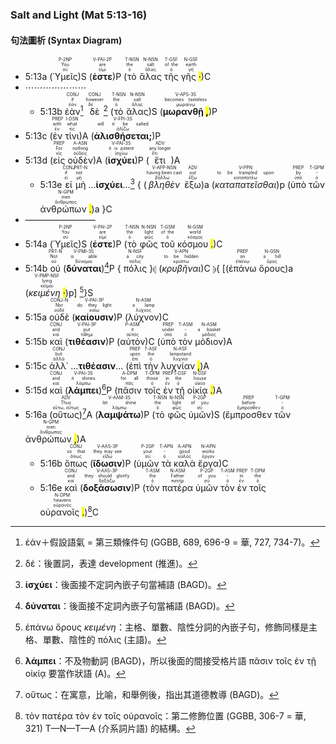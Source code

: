 ### Salt and Light (Mat 5:13-16)

#### 句法圖析 (Syntax Diagram)

- 5:13a (<RUBY><ruby><ruby>Ὑμεῖς<rt>σύ</rt></ruby><rt>You</rt></ruby><rt>P-2NP</rt></RUBY>)S (<RUBY><ruby><ruby><strong><strong>ἐστε</strong></strong><rt>εἰμί</rt></ruby><rt>are</rt></ruby><rt>V-PAI-2P</rt></RUBY>)P (<RUBY><ruby><ruby>τὸ<rt>ὁ</rt></ruby><rt>the</rt></ruby><rt>T-NSN</rt></RUBY> <RUBY><ruby><ruby>ἅλας<rt>ἅλας</rt></ruby><rt>salt</rt></ruby><rt>N-NSN</rt></RUBY> <RUBY><ruby><ruby>τῆς<rt>ὁ</rt></ruby><rt>of the</rt></ruby><rt>T-GSF</rt></RUBY> <RUBY><ruby><ruby>γῆς <mark class="pm">·</mark><rt>γῆ</rt></ruby><rt>earth</rt></ruby><rt>N-GSF</rt></RUBY>)C
- ⋯⋯⋯⋯⋯⋯⋯
	- 5:13b <RUBY><ruby><ruby>ἐὰν<rt>ἐάν</rt></ruby><rt>if</rt></ruby><rt>CONJ</rt></RUBY>[^1] <RUBY><ruby><ruby>δὲ<rt>δέ</rt></ruby><rt>however</rt></ruby><rt>CONJ</rt></RUBY>[^2] (<RUBY><ruby><ruby>τὸ<rt>ὁ</rt></ruby><rt>the</rt></ruby><rt>T-NSN</rt></RUBY> <RUBY><ruby><ruby>ἅλας<rt>ἅλας</rt></ruby><rt>salt</rt></ruby><rt>N-NSN</rt></RUBY>)S (<RUBY><ruby><ruby><strong>μωρανθῇ <mark class="pm">,</mark></strong><rt>μωραίνω</rt></ruby><rt>becomes tasteless</rt></ruby><rt>V-APS-3S</rt></RUBY>)P 
- 5:13c (<RUBY><ruby><ruby>ἐν<rt>ἐν</rt></ruby><rt>with</rt></ruby><rt>PREP</rt></RUBY> <RUBY><ruby><ruby>τίνι<rt>τίς</rt></ruby><rt>what</rt></ruby><rt>I-DSN</rt></RUBY>)A (<RUBY><ruby><ruby><strong><strong>ἁλισθήσεται;</strong></strong><rt>ἁλίζω</rt></ruby><rt>will it be salted</rt></ruby><rt>V-FPI-3S</rt></RUBY>)P 
- 5:13d (<RUBY><ruby><ruby>εἰς<rt>εἰς</rt></ruby><rt>For</rt></ruby><rt>PREP</rt></RUBY> <RUBY><ruby><ruby>οὐδὲν<rt>οὐδείς</rt></ruby><rt>nothing</rt></ruby><rt>A-ASN</rt></RUBY>)A (<RUBY><ruby><ruby><strong><strong>ἰσχύει</strong></strong><rt>ἰσχύω</rt></ruby><rt>it is potent</rt></ruby><rt>V-PAI-3S</rt></RUBY>)P (<RUBY><ruby><ruby>ἔτι<rt>ἔτι</rt></ruby><rt>any longer</rt></ruby><rt>ADV</rt></RUBY>)A
	- 5:13e <RUBY><ruby><ruby>εἰ<rt>εἰ</rt></ruby><rt>if</rt></ruby><rt>CONJ</rt></RUBY> <RUBY><ruby><ruby>μὴ<rt>μή</rt></ruby><rt>not</rt></ruby><rt>PRT-N</rt></RUBY> ...<strong>ἰσχύει</strong>...[^3] { (<RUBY><ruby><ruby><em><em>βληθὲν</em></em><rt>βάλλω</rt></ruby><rt>having been cast</rt></ruby><rt>V-APP-NSN</rt></RUBY> <RUBY><ruby><ruby>ἔξω<rt>ἔξω</rt></ruby><rt>out</rt></ruby><rt>ADV</rt></RUBY>)a (<RUBY><ruby><ruby><em>καταπατεῖσθαι</em><rt>καταπατέω</rt></ruby><rt>to be trampled upon</rt></ruby><rt>V-PPN</rt></RUBY>)p (<RUBY><ruby><ruby>ὑπὸ<rt>ὑπό</rt></ruby><rt>by</rt></ruby><rt>PREP</rt></RUBY> <RUBY><ruby><ruby>τῶν<rt>ὁ</rt></ruby><rt>-</rt></ruby><rt>T-GPM</rt></RUBY> <RUBY><ruby><ruby>ἀνθρώπων <mark class="pm">.</mark><rt>ἄνθρωπος</rt></ruby><rt>men</rt></ruby><rt>N-GPM</rt></RUBY>)a }C 
- ————————
- 5:14a (<RUBY><ruby><ruby>Ὑμεῖς<rt>σύ</rt></ruby><rt>You</rt></ruby><rt>P-2NP</rt></RUBY>)S (<RUBY><ruby><ruby><strong><strong>ἐστε</strong></strong><rt>εἰμί</rt></ruby><rt>are</rt></ruby><rt>V-PAI-2P</rt></RUBY>)P (<RUBY><ruby><ruby>τὸ<rt>ὁ</rt></ruby><rt>the</rt></ruby><rt>T-NSN</rt></RUBY> <RUBY><ruby><ruby>φῶς<rt>φῶς</rt></ruby><rt>light</rt></ruby><rt>N-NSN</rt></RUBY> <RUBY><ruby><ruby>τοῦ<rt>ὁ</rt></ruby><rt>of the</rt></ruby><rt>T-GSM</rt></RUBY> <RUBY><ruby><ruby>κόσμου <mark class="pm">.</mark><rt>κόσμος</rt></ruby><rt>world</rt></ruby><rt>N-GSM</rt></RUBY>)C 
- 5:14b <RUBY><ruby><ruby>οὐ<rt>οὐ</rt></ruby><rt>Not</rt></ruby><rt>PRT-N</rt></RUBY> (<RUBY><ruby><ruby><strong><strong>δύναται</strong></strong><rt>δύναμαι</rt></ruby><rt>is able</rt></ruby><rt>V-PMI-3S</rt></RUBY>)[^4]P { <RUBY><ruby><ruby>πόλις<rt>πόλις</rt></ruby><rt>a city</rt></ruby><rt>N-NSF</rt></RUBY> }⦇ (<RUBY><ruby><ruby><em>κρυβῆναι</em><rt>κρύπτω</rt></ruby><rt>to be hidden</rt></ruby><rt>V-APN</rt></RUBY>)C ⦈{ [(<RUBY><ruby><ruby>ἐπάνω<rt>ἐπάνω</rt></ruby><rt>on</rt></ruby><rt>PREP</rt></RUBY> <RUBY><ruby><ruby>ὄρους<rt>ὄρος</rt></ruby><rt>a hill</rt></ruby><rt>N-GSN</rt></RUBY>)a (<RUBY><ruby><ruby><em>κειμένη <mark class="pm">·</mark></em><rt>κεῖμαι</rt></ruby><rt>lying</rt></ruby><rt>V-PMP-NSF</rt></RUBY>)p] [^5]}S
- 5:15a <RUBY><ruby><ruby>οὐδὲ<rt>οὐδέ</rt></ruby><rt>Nor</rt></ruby><rt>CONJ-N</rt></RUBY> (<RUBY><ruby><ruby><strong><strong>καίουσιν</strong></strong><rt>καίω</rt></ruby><rt>do they light</rt></ruby><rt>V-PAI-3P</rt></RUBY>)P (<RUBY><ruby><ruby>λύχνον<rt>λύχνος</rt></ruby><rt>a lamp</rt></ruby><rt>N-ASM</rt></RUBY>)C
- 5:15b <RUBY><ruby><ruby>καὶ<rt>καί</rt></ruby><rt>and</rt></ruby><rt>CONJ</rt></RUBY> (<RUBY><ruby><ruby><strong><strong>τιθέασιν</strong></strong><rt>τίθημι</rt></ruby><rt>put</rt></ruby><rt>V-PAI-3P</rt></RUBY>)P (<RUBY><ruby><ruby>αὐτὸν<rt>αὐτός</rt></ruby><rt>it</rt></ruby><rt>P-ASM</rt></RUBY>)C (<RUBY><ruby><ruby>ὑπὸ<rt>ὑπό</rt></ruby><rt>under</rt></ruby><rt>PREP</rt></RUBY> <RUBY><ruby><ruby>τὸν<rt>ὁ</rt></ruby><rt>-</rt></ruby><rt>T-ASM</rt></RUBY> <RUBY><ruby><ruby>μόδιον<rt>μόδιος</rt></ruby><rt>a basket</rt></ruby><rt>N-ASM</rt></RUBY>)A
- 5:15c <RUBY><ruby><ruby>ἀλλ᾽<rt>ἀλλά</rt></ruby><rt>but</rt></ruby><rt>CONJ</rt></RUBY> ...<strong>τιθέασιν</strong>... (<RUBY><ruby><ruby>ἐπὶ<rt>ἐπί</rt></ruby><rt>upon</rt></ruby><rt>PREP</rt></RUBY> <RUBY><ruby><ruby>τὴν<rt>ὁ</rt></ruby><rt>the</rt></ruby><rt>T-ASF</rt></RUBY> <RUBY><ruby><ruby>λυχνίαν <mark class="pm">,</mark><rt>λυχνία</rt></ruby><rt>lampstand</rt></ruby><rt>N-ASF</rt></RUBY>)A
- 5:15d <RUBY><ruby><ruby>καὶ<rt>καί</rt></ruby><rt>and</rt></ruby><rt>CONJ</rt></RUBY> (<RUBY><ruby><ruby><strong><strong>λάμπει</strong></strong><rt>λάμπω</rt></ruby><rt>it shines</rt></ruby><rt>V-PAI-3S</rt></RUBY>)[^6]P (<RUBY><ruby><ruby>πᾶσιν<rt>πᾶς</rt></ruby><rt>for all</rt></ruby><rt>A-DPM</rt></RUBY> <RUBY><ruby><ruby>τοῖς<rt>ὁ</rt></ruby><rt>those</rt></ruby><rt>T-DPM</rt></RUBY> <RUBY><ruby><ruby>ἐν<rt>ἐν</rt></ruby><rt>in</rt></ruby><rt>PREP</rt></RUBY> <RUBY><ruby><ruby>τῇ<rt>ὁ</rt></ruby><rt>the</rt></ruby><rt>T-DSF</rt></RUBY> <RUBY><ruby><ruby>οἰκίᾳ <mark class="pm">.</mark><rt>οἰκία</rt></ruby><rt>house</rt></ruby><rt>N-DSF</rt></RUBY>)A
- 5:16a (<RUBY><ruby><ruby>οὕτως<rt>οὕτω, οὕτως</rt></ruby><rt>Thus</rt></ruby><rt>ADV</rt></RUBY>)[^7]A (<RUBY><ruby><ruby><strong><strong>λαμψάτω</strong></strong><rt>λάμπω</rt></ruby><rt>let shine</rt></ruby><rt>V-AAM-3S</rt></RUBY>)P (<RUBY><ruby><ruby>τὸ<rt>ὁ</rt></ruby><rt>the</rt></ruby><rt>T-NSN</rt></RUBY> <RUBY><ruby><ruby>φῶς<rt>φῶς</rt></ruby><rt>light</rt></ruby><rt>N-NSN</rt></RUBY> <RUBY><ruby><ruby>ὑμῶν<rt>σύ</rt></ruby><rt>of you</rt></ruby><rt>P-2GP</rt></RUBY>)S (<RUBY><ruby><ruby>ἔμπροσθεν<rt>ἔμπροσθεν</rt></ruby><rt>before</rt></ruby><rt>PREP</rt></RUBY> <RUBY><ruby><ruby>τῶν<rt>ὁ</rt></ruby><rt>-</rt></ruby><rt>T-GPM</rt></RUBY> <RUBY><ruby><ruby>ἀνθρώπων <mark class="pm">,</mark><rt>ἄνθρωπος</rt></ruby><rt>men</rt></ruby><rt>N-GPM</rt></RUBY>)A 
	- 5:16b <RUBY><ruby><ruby>ὅπως<rt>ὅπως</rt></ruby><rt>so that</rt></ruby><rt>CONJ</rt></RUBY> (<RUBY><ruby><ruby><strong><strong>ἴδωσιν</strong></strong><rt>εἴδω</rt></ruby><rt>they may see</rt></ruby><rt>V-AAS-3P</rt></RUBY>)P (<RUBY><ruby><ruby>ὑμῶν<rt>σύ</rt></ruby><rt>your</rt></ruby><rt>P-2GP</rt></RUBY> <RUBY><ruby><ruby>τὰ<rt>ὁ</rt></ruby><rt>-</rt></ruby><rt>T-APN</rt></RUBY> <RUBY><ruby><ruby>καλὰ<rt>καλός</rt></ruby><rt>good</rt></ruby><rt>A-APN</rt></RUBY> <RUBY><ruby><ruby>ἔργα<rt>ἔργον</rt></ruby><rt>works</rt></ruby><rt>N-APN</rt></RUBY>)C
	- 5:16e <RUBY><ruby><ruby>καὶ<rt>καί</rt></ruby><rt>and</rt></ruby><rt>CONJ</rt></RUBY> (<RUBY><ruby><ruby><strong><strong>δοξάσωσιν</strong></strong><rt>δοξάζω</rt></ruby><rt>they should glorify</rt></ruby><rt>V-AAS-3P</rt></RUBY>)P (<RUBY><ruby><ruby>τὸν<rt>ὁ</rt></ruby><rt>the</rt></ruby><rt>T-ASM</rt></RUBY> <RUBY><ruby><ruby>πατέρα<rt>πατήρ</rt></ruby><rt>Father</rt></ruby><rt>N-ASM</rt></RUBY> <RUBY><ruby><ruby>ὑμῶν<rt>σύ</rt></ruby><rt>of you</rt></ruby><rt>P-2GP</rt></RUBY> <RUBY><ruby><ruby>τὸν<rt>ὁ</rt></ruby><rt>-</rt></ruby><rt>T-ASM</rt></RUBY> <RUBY><ruby><ruby>ἐν<rt>ἐν</rt></ruby><rt>in</rt></ruby><rt>PREP</rt></RUBY> <RUBY><ruby><ruby>τοῖς<rt>ὁ</rt></ruby><rt>the</rt></ruby><rt>T-DPM</rt></RUBY> <RUBY><ruby><ruby>οὐρανοῖς <mark class="pm">.</mark><rt>οὐρανός</rt></ruby><rt>heavens</rt></ruby><rt>N-DPM</rt></RUBY>)[^8]C

[^1]: ἐάν＋假設語氣 = 第三類條件句 (GGBB, 689, 696-9 = 華, 727, 734-7)。
[^2]: δέ：後置詞，表達 development (推進)。
[^3]: **ἰσχύει**：後面接不定詞內嵌子句當補語 (BAGD)。
[^4]: **δύναται**：後面接不定詞內嵌子句當補語 (BAGD)。
[^5]: ἐπάνω ὄρους _κειμένη_：主格、單數、陰性分詞的內嵌子句，修飾同樣是主格、單數、陰性的 πόλις (主語)。
[^6]: **λάμπει**：不及物動詞 (BAGD)，所以後面的間接受格片語 πᾶσιν τοῖς ἐν τῇ οἰκίᾳ 要當作狀語 (A)。
[^7]: οὕτως：在寓意，比喻，和舉例後，指出其道德教導 (BAGD)。
[^8]: τὸν πατέρα τὸν ἐν τοῖς οὐρανοῖς：第二修飾位置 (GGBB, 306-7 = 華, 321) T—N—T—A (介系詞片語) 的結構。

